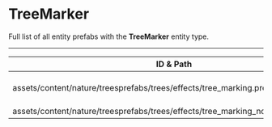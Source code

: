 # TreeMarker
Full list of all <Badge type="warning" text="2"/> entity prefabs with the **TreeMarker** entity type.

---
| ID & Path |
| --- |
| <a href="#954334883"><Badge id="954334883" type="tip" text="#"/></a> <Badge type="tip" text="954334883"/> <Badge type="info" text="RealmedRemove"/> <br> assets/content/nature/treesprefabs/trees/effects/tree_marking.prefab |
| <a href="#1966986960"><Badge id="1966986960" type="tip" text="#"/></a> <Badge type="tip" text="1966986960"/> <Badge type="info" text="RealmedRemove"/> <br> assets/content/nature/treesprefabs/trees/effects/tree_marking_nospherecast.prefab |
